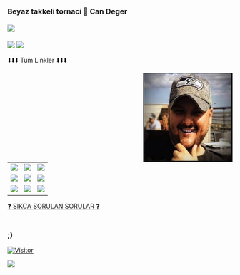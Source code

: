 ### Beyaz takkeli tornaci 👋  Can Deger
#### ![](https://img.shields.io/badge/Cyber%20Security-Consultant%20%2F%20Trainer%20%2F%20Engineer%20%2F%20Architect-blue)
![](https://img.shields.io/badge/DAD-Of%20Three-yellowgreen)
![](https://img.shields.io/badge/HOME-CPH%2FDK%20(2014%20--%20-pink))


⬇️⬇️⬇️ Tum Linkler ⬇️⬇️⬇️

<img align="right" alt="avatar" width="200" src="avatar2.JPG"> 
<table><center>
<tr>
  <td><a href="https://youtube.com/candeger">
<img src="https://img.shields.io/badge/YouTube-FF0000?style=for-the-badge&logo=youtube&logoColor=white">
</a> 
<td><a href="https://twitch.tv/lunizz">
<img src="https://img.shields.io/badge/Twitch-9146FF?style=for-the-badge&logo=twitch&logoColor=white">
</a>
<td><a href="https://discord.gg/HfzmfHX">
<img src="https://img.shields.io/badge/Discord-7289DA?style=for-the-badge&logo=discord&logoColor=white">
  </a> </tr>
  <tr>
<td><a href="https://instagram.com/candeger">
<img src="https://img.shields.io/badge/Instagram-E4405F?style=for-the-badge&logo=instagram&logoColor=white">
</a> 
<td><a href="https://twitter.com/CanDeger">
<img src="https://img.shields.io/badge/Twitter-1DA1F2?style=for-the-badge&logo=twitter&logoColor=white">
</a>
<td><a href="https://github.com/lunizz">
<img src="https://img.shields.io/badge/GitHub-100000?style=for-the-badge&logo=github&logoColor=white">
  </a> </tr>
  <tr>
<td><a href="https://www.linkedin.com/in/CanDeger/">
<img src="https://img.shields.io/badge/LinkedIn-0077B5?style=for-the-badge&logo=linkedin&logoColor=white">
</a> 
<td><a href="mailto:lunizz@pm.me">
<img src="https://img.shields.io/badge/Gmail-D14836?style=for-the-badge&logo=gmail&logoColor=white">
</a>
<td><a href="https://tiktok.com/@can.deger">
<img src="https://img.shields.io/badge/TikTok-000000?style=for-the-badge&logo=tiktok&logoColor=white">
</a>
  </tr></center>
</table>
<a href="https://github.com/LuNiZz/siber-guvenlik-sss"> ❓ SIKCA SORULAN SORULAR ❓ </a>
<br></br>



### ;)



[![Visitor](https://visitor-badge.laobi.icu/badge?page_id=LuNiZz.lunizz)](#)


<img align="left" src="https://github-readme-stats.vercel.app/api?username=lunizz&theme=blue-green">


